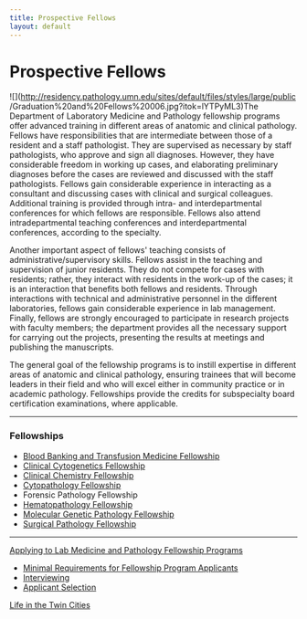 ```yaml
---
title: Prospective Fellows 
layout: default
---
```

#  Prospective Fellows

![](http://residency.pathology.umn.edu/sites/default/files/styles/large/public
/Graduation%20and%20Fellows%20006.jpg?itok=lYTPyML3)The Department of
Laboratory Medicine and Pathology fellowship programs offer advanced training
in different areas of anatomic and clinical pathology. Fellows have
responsibilities that are intermediate between those of a resident and a staff
pathologist. They are supervised as necessary by staff pathologists, who
approve and sign all diagnoses. However, they have considerable freedom in
working up cases, and elaborating preliminary diagnoses before the cases are
reviewed and discussed with the staff pathologists. Fellows gain considerable
experience in interacting as a consultant and discussing cases with clinical
and surgical colleagues. Additional training is provided through intra- and
interdepartmental conferences for which fellows are responsible. Fellows also
attend intradepartmental teaching conferences and interdepartmental
conferences, according to the specialty.

Another important aspect of fellows' teaching consists of
administrative/supervisory skills. Fellows assist in the teaching and
supervision of junior residents. They do not compete for cases with residents;
rather, they interact with residents in the work-up of the cases; it is an
interaction that benefits both fellows and residents. Through interactions
with technical and administrative personnel in the different laboratories,
fellows gain considerable experience in lab management. Finally, fellows are
strongly encouraged to participate in research projects with faculty members;
the department provides all the necessary support for carrying out the
projects, presenting the results at meetings and publishing the manuscripts.

The general goal of the fellowship programs is to instill expertise in
different areas of anatomic and clinical pathology, ensuring trainees that
will become leaders in their field and who will excel either in community
practice or in academic pathology. Fellowships provide the credits for
subspecialty board certification examinations, where applicable.

* * *

### Fellowships

  * [Blood Banking and Transfusion Medicine Fellowship](3500)
  * [Clinical Cytogenetics Fellowship](3501)
  * [Clinical Chemistry Fellowship](http://www.comacc.org/training/Pages/minnesota.aspx)
  * [Cytopathology Fellowship](3502)
  * Forensic Pathology Fellowship
  * [Hematopathology Fellowship](3503)
  * [Molecular Genetic Pathology Fellowship](19)
  * [Surgical Pathology Fellowship](3504)

* * *

[Applying to Lab Medicine and Pathology Fellowship
Programs](../prospective_fellows/applying.1)

  * [Minimal Requirements for Fellowship Program Applicants](3497)
  * [Interviewing](3936)
  * [Applicant Selection](http://residency.pathology.umn.edu/node/3498)

[Life in the Twin Cities](http://umn.edu/wishyouwerehere/)

